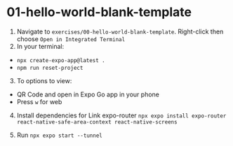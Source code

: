 # 01-hello-world-blank-template
1. Navigate to `exercises/00-hello-world-blank-template`. Right-click then choose `Open in Integrated Terminal`
2. In your terminal: 
- `npx create-expo-app@latest .`
- `npm run reset-project`
3. To options to view:
- QR Code and open in Expo Go app in your phone
- Press `w` for web

4. Install dependencies for Link expo-router
`npx expo install expo-router react-native-safe-area-context react-native-screens`

5. Run
`npx expo start --tunnel`